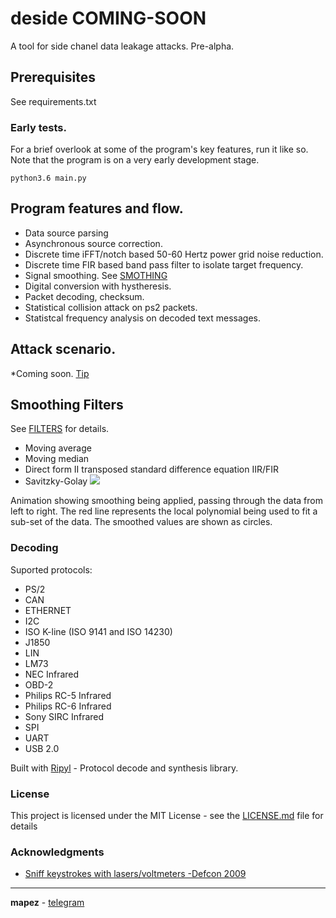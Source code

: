 # deside COMING-SOON
A tool for side chanel data leakage attacks. Pre-alpha.


## Prerequisites

See requirements.txt


### Early tests.
For a brief overlook at some of the program's key features, run it like so. Note that the program is on a very early development stage.

```
python3.6 main.py
```

## Program features and flow.

* Data source parsing
* Asynchronous source correction.
* Discrete time iFFT/notch based 50-60 Hertz power grid noise reduction. 
* Discrete time FIR based band pass filter to isolate target frequency.
* Signal smoothing. See [SMOTHING](#filters)
* Digital conversion with hystheresis.
* Packet decoding, checksum.
* Statistical collision attack on ps2 packets.
* Statistcal frequency analysis on decoded text messages.


## Attack scenario.

*Coming soon.
[Tip](https://www.alibaba.com/product-detail/Vandalproof-16-Keys-Stainless-Steel-Keyboard_60817438401.html?spm=a2700.galleryofferlist.normalList.23.47c676f0u6gqsh)


## Smoothing Filters
<a name="filters"></a>
See [FILTERS](https://github.com/zadewg/deside/blob/master/FILTERS.py) for details.

* Moving average
* Moving median
* Direct form II transposed standard difference equation IIR/FIR
* Savitzky-Golay
![](https://upload.wikimedia.org/wikipedia/commons/thumb/8/89/Lissage_sg3_anim.gif/400px-Lissage_sg3_anim.gif)

Animation showing smoothing being applied, passing through the data from left to right. The red line represents the local polynomial being used to fit a sub-set of the data. The smoothed values are shown as circles.

### Decoding

Suported protocols:
* PS/2
* CAN
* ETHERNET
* I2C
* ISO K-line (ISO 9141 and ISO 14230)
* J1850
* LIN
* LM73
* NEC Infrared
* OBD-2
* Philips RC-5 Infrared
* Philips RC-6 Infrared
* Sony SIRC Infrared
* SPI
* UART
* USB 2.0

Built with [Ripyl](https://github.com/kevinpt/ripyl) - Protocol decode and synthesis library.


### License

This project is licensed under the MIT License - see the [LICENSE.md](LICENSE.md) file for details


### Acknowledgments

* [Sniff keystrokes with lasers/voltmeters -Defcon 2009](http://www.blackhat.com/presentations/bh-usa-09/BARISANI/BHUSA09-Barisani-Keystrokes-SLIDES.pdf)

---

**mapez** - [telegram](https://t.me/mapezz)
